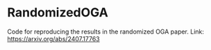 # RandomizedOGA
Code for reproducing the results in the randomized OGA paper. Link: https://arxiv.org/abs/2407.17763
